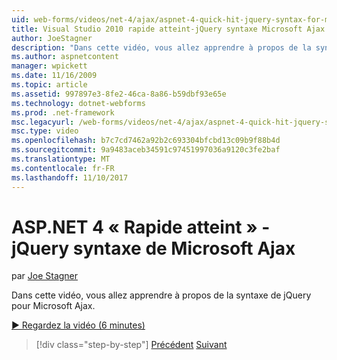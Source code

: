 ```yaml
---
uid: web-forms/videos/net-4/ajax/aspnet-4-quick-hit-jquery-syntax-for-microsoft-ajax
title: Visual Studio 2010 rapide atteint-jQuery syntaxe Microsoft Ajax | Documents Microsoft
author: JoeStagner
description: "Dans cette vidéo, vous allez apprendre à propos de la syntaxe de jQuery pour Microsoft Ajax."
ms.author: aspnetcontent
manager: wpickett
ms.date: 11/16/2009
ms.topic: article
ms.assetid: 997897e3-8fe2-46ca-8a86-b59dbf93e65e
ms.technology: dotnet-webforms
ms.prod: .net-framework
msc.legacyurl: /web-forms/videos/net-4/ajax/aspnet-4-quick-hit-jquery-syntax-for-microsoft-ajax
msc.type: video
ms.openlocfilehash: b7c7cd7462a92b2c693304bfcbd13c09b9f88b4d
ms.sourcegitcommit: 9a9483aceb34591c97451997036a9120c3fe2baf
ms.translationtype: MT
ms.contentlocale: fr-FR
ms.lasthandoff: 11/10/2017
---
```

<a name="aspnet-4-quick-hit---jquery-syntax-for-microsoft-ajax"></a>ASP.NET 4 « Rapide atteint » - jQuery syntaxe de Microsoft Ajax
====================
par [Joe Stagner](https://github.com/JoeStagner)

Dans cette vidéo, vous allez apprendre à propos de la syntaxe de jQuery pour Microsoft Ajax. 

[&#9654; Regardez la vidéo (6 minutes)](https://channel9.msdn.com/Blogs/ASP-NET-Site-Videos/aspnet-4-quick-hit-jquery-syntax-for-microsoft-ajax)

>[!div class="step-by-step"]
[Précédent](aspnet-4-quick-hit-the-scriptloader.md)
[Suivant](aspnet-4-quick-hit-ajax-data-templates.md)
